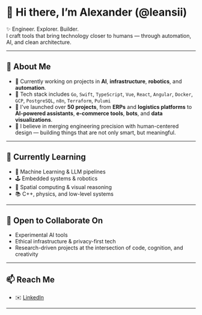 # 👋 Hi there, I’m Alexander (@leansii)

✨ Engineer. Explorer. Builder.  
I craft tools that bring technology closer to humans — through automation, AI, and clean architecture.

---

## 🧠 About Me

- 🔭 Currently working on projects in **AI**, **infrastructure**, **robotics**, and **automation**.
- 🧰 Tech stack includes `Go`, `Swift`, `TypeScript`, `Vue`, `React`, `Angular`, `Docker`, `GCP`, `PostgreSQL`, `n8n`, `Terraform`, `Pulumi`
- 🚀 I've launched over **50 projects**, from **ERPs** and **logistics platforms** to **AI-powered assistants**, **e-commerce tools**, **bots**, and **data visualizations**.
- 🧭 I believe in merging engineering precision with human-centered design — building things that are not only smart, but meaningful.

---

## 🌱 Currently Learning

- 🤖 Machine Learning & LLM pipelines  
- 🕹️ Embedded systems & robotics  
- 🌌 Spatial computing & visual reasoning  
- 📚 C++, physics, and low-level systems

---

## 🤝 Open to Collaborate On

- Experimental AI tools  
- Ethical infrastructure & privacy-first tech  
- Research-driven projects at the intersection of code, cognition, and creativity

---

## 📫 Reach Me

- ✉️ [LinkedIn](https://www.linkedin.com/in/%F0%9F%94%AD-aleksandr-lepesii-795194166/)

---

<!---
leansii/leansii is a ✨ special ✨ repository because its `README.md` (this file) appears on your GitHub profile.
You can click the Preview link to take a look at your changes.
--->
